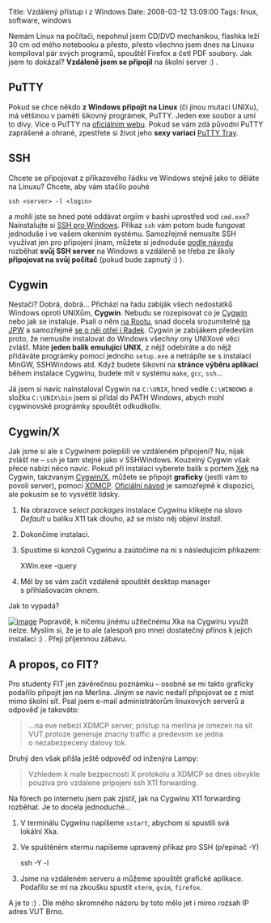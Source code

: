 Title: Vzdálený přístup i z Windows
Date: 2008-03-12 13:09:00
Tags: linux, software, windows

Nemám Linux na počítači, nepohnul jsem CD/DVD mechanikou, flashka
leží 30 cm od mého notebooku a přesto, přesto všechno jsem dnes na
Linuxu kompiloval pár svých programů, spouštěl Firefox a četl PDF
soubory. Jak jsem to dokázal? **Vzdáleně jsem se připojil** na
školní server :) .

## PuTTY

Pokud se chce někdo **z Windows připojit na Linux** (či jinou
mutaci UNIXu), má většinou v paměti šikovný prográmek, PuTTY. Jeden
exe soubor a umí to divy. Více o PuTTY na
[oficiálním webu](http://www.chiark.greenend.org.uk/~sgtatham/putty/).
Pokud se vám zdá původní PuTTY zaprášené a ohrané, zpestřete si
život jeho **sexy variací**
[PuTTY Tray](http://alian.info/index.php?option=com_content&task=view&id=1533).

## SSH

Chcete se připojovat z příkazového řádku ve Windows stejně jako to
děláte na Linuxu? Chcete, aby vám stačilo pouhé

    ssh <server> -l <login>

a mohli jste se hned poté oddávat orgiím v bashi uprostřed vod
`cmd.exe`? Nainstalujte si
[SSH pro Windows](http://sshwindows.sourceforge.net/). Příkaz `ssh`
vám potom bude fungovat jednoduše i ve vašem okenním systému.
Samozřejmě nemusíte SSH využívat jen pro připojení jinam, můžete si
jednoduše
[podle návodu](http://pigtail.net/LRP/printsrv/cygwin-sshd.html)
rozběhat **svůj SSH server** na Windows a vzdáleně se třeba ze
školy **připojovat na svůj počítač** (pokud bude zapnutý :) ).

## Cygwin

Nestačí? Dobrá, dobrá… Přichází na řadu zabiják všech nedostatků
Windows oproti UNIXům, **Cygwin**. Nebudu se rozepisovat co je
[Cygwin](http://www.cygwin.com/) nebo jak se instaluje. Psali o něm
[na Rootu](http://www.root.cz/clanky/cygwin-unix-ve-windows/), snad
docela srozumitelně
[na JPW](http://www.jakpsatweb.cz/clanky/instalace-cygwin.html) a
samozřejmě
[se o něj otřel i Radek](http://myego.cz/item/cygwin-linux-pod-windows).
Cygwin je zabijákem především proto, že nemusíte instalovat do
Windows všechny ony UNIXové věci zvlášť. Máte
**jeden balík emulující UNIX**, z nějž odebíráte a do nějž
přidáváte prográmky pomocí jednoho `setup.exe` a netrápíte se
s instalací MinGW, SSHWindows atd. Když budete šikovní na
**stránce výběru aplikací** během instalace Cygwinu, budete mít
v systému `make`, `gcc`, `ssh`…

Já jsem si navíc nainstaloval Cygwin na `C:\UNIX`, hned vedle
`C:\WINDOWS` a složku `C:\UNIX\bin` jsem si přidal do PATH Windows,
abych mohl cygwinovské prográmky spouštět odkudkoliv.

## Cygwin/X

Jak jsme si ale s Cygwinem polepšili ve vzdáleném připojení? Nu,
nijak zvlášť ne – `ssh` je tam stejné jako v SSHWindows. Kouzelný
Cygwin však přece nabízí něco navíc. Pokud při instalaci vyberete
balík s portem [Xek](http://www.x.org/) na Cygwin, takzvaným
[Cygwin/X](http://x.cygwin.com/), můžete se připojit **graficky**
(jestli vám to povolí server), pomocí
[XDMCP](http://en.wikipedia.org/wiki/X_display_manager#X_Display_Manager_Control_Protocol).
[Oficiální návod](http://x.cygwin.com/docs/ug/using-remote-session.html)
je samozřejmě k dispozici, ale pokusím se to vysvětlit lidsky.

1.  Na obrazovce *select packages* instalace Cygwinu klikejte na
    slovo *Default* u balíku X11 tak dlouho, až se místo něj objeví
    *Install*.
2.  Dokončíme instalaci.
3.  Spustíme si konzoli Cygwinu a zaútočíme na ni s následujícím
    příkazem:

    XWin.exe -query <server>

4.  Měl by se vám začít vzdáleně spouštět desktop manager
    s přihlašovacím ok­nem.

Jak to vypadá?

[![image](http://blog.javorek.net/image/55/)](http://littlemaple.deviantart.com/art/Remote-Linux-from-Windows-79416945)
Popravdě, k ničemu jinému užitečnému Xka na Cygwinu využít nelze.
Myslím si, že je to ale (alespoň pro mne) dostatečný přínos
k jejich instalaci :) . Přeji příjemnou zábavu.

## A propos, co FIT?

Pro studenty FIT jen závěrečnou poznámku – osobně se mi takto
graficky podařilo připojit jen na Merlina. Jiným se navíc nedaří
připojovat se z míst mimo školní síť. Psal jsem e-mail
administrátorům linuxových serverů a odpověď je takováto:

> …na eve nebezi XDMCP server, pristup na merlina je omezen na sit
> VUT protoze generuje znacny traffic a predevsim se jedna
> o nezabezpeceny datovy tok.

Druhý den však přišla ještě odpověď od inženýra Lampy:

> Vzhledem k male bezpecnosti X protokolu a XDMCP se dnes obvykle
> pouziva pro vzdalene pripojeni ssh X11 forwarding.

Na fórech po internetu jsem pak zjistil, jak na Cygwinu X11
forwarding rozběhat. Je to docela jednoduché…

1.  V terminálu Cygwinu napíšeme `xstart`, abychom si spustili svá
    lokální Xka.
2.  Ve spuštěném xtermu napíšeme upravený příkaz pro SSH
    (přepínač -Y)

    ssh -Y <server> -l <login>

3.  Jsme na vzdáleném serveru a můžeme spouštět grafické aplikace.
    Podařilo se mi na zkoušku spustit `xterm`, `gvim`, `firefox`.

A je to :) . Dle mého skromného názoru by toto mělo jet i mimo
rozsah IP adres VUT Brno.